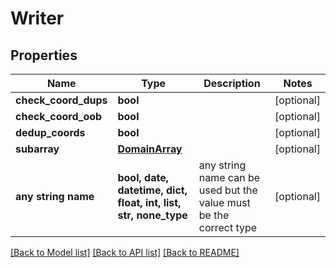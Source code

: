 # Writer


## Properties
Name | Type | Description | Notes
------------ | ------------- | ------------- | -------------
**check_coord_dups** | **bool** |  | [optional] 
**check_coord_oob** | **bool** |  | [optional] 
**dedup_coords** | **bool** |  | [optional] 
**subarray** | [**DomainArray**](DomainArray.md) |  | [optional] 
**any string name** | **bool, date, datetime, dict, float, int, list, str, none_type** | any string name can be used but the value must be the correct type | [optional]

[[Back to Model list]](../README.md#documentation-for-models) [[Back to API list]](../README.md#documentation-for-api-endpoints) [[Back to README]](../README.md)


